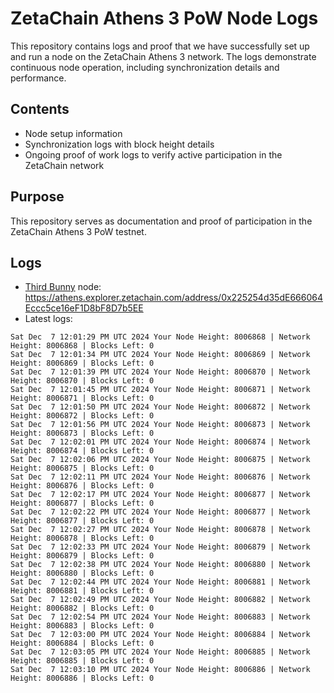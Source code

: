 # ZetaChain Athens 3 PoW Node Logs
This repository contains logs and proof that we have successfully set up and run a node on the ZetaChain Athens 3 network. The logs demonstrate continuous node operation, including synchronization details and performance.

## Contents
- Node setup information
- Synchronization logs with block height details
- Ongoing proof of work logs to verify active participation in the ZetaChain network

## Purpose
This repository serves as documentation and proof of participation in the ZetaChain Athens 3 PoW testnet.

## Logs

- [Third Bunny](https://thirdbunny.xyz/) node: https://athens.explorer.zetachain.com/address/0x225254d35dE666064Eccc5ce16eF1D8bF8D7b5EE
- Latest logs:
```
Sat Dec  7 12:01:29 PM UTC 2024 Your Node Height: 8006868 | Network Height: 8006868 | Blocks Left: 0
Sat Dec  7 12:01:34 PM UTC 2024 Your Node Height: 8006869 | Network Height: 8006869 | Blocks Left: 0
Sat Dec  7 12:01:39 PM UTC 2024 Your Node Height: 8006870 | Network Height: 8006870 | Blocks Left: 0
Sat Dec  7 12:01:45 PM UTC 2024 Your Node Height: 8006871 | Network Height: 8006871 | Blocks Left: 0
Sat Dec  7 12:01:50 PM UTC 2024 Your Node Height: 8006872 | Network Height: 8006872 | Blocks Left: 0
Sat Dec  7 12:01:56 PM UTC 2024 Your Node Height: 8006873 | Network Height: 8006873 | Blocks Left: 0
Sat Dec  7 12:02:01 PM UTC 2024 Your Node Height: 8006874 | Network Height: 8006874 | Blocks Left: 0
Sat Dec  7 12:02:06 PM UTC 2024 Your Node Height: 8006875 | Network Height: 8006875 | Blocks Left: 0
Sat Dec  7 12:02:11 PM UTC 2024 Your Node Height: 8006876 | Network Height: 8006876 | Blocks Left: 0
Sat Dec  7 12:02:17 PM UTC 2024 Your Node Height: 8006877 | Network Height: 8006877 | Blocks Left: 0
Sat Dec  7 12:02:22 PM UTC 2024 Your Node Height: 8006877 | Network Height: 8006877 | Blocks Left: 0
Sat Dec  7 12:02:27 PM UTC 2024 Your Node Height: 8006878 | Network Height: 8006878 | Blocks Left: 0
Sat Dec  7 12:02:33 PM UTC 2024 Your Node Height: 8006879 | Network Height: 8006879 | Blocks Left: 0
Sat Dec  7 12:02:38 PM UTC 2024 Your Node Height: 8006880 | Network Height: 8006880 | Blocks Left: 0
Sat Dec  7 12:02:44 PM UTC 2024 Your Node Height: 8006881 | Network Height: 8006881 | Blocks Left: 0
Sat Dec  7 12:02:49 PM UTC 2024 Your Node Height: 8006882 | Network Height: 8006882 | Blocks Left: 0
Sat Dec  7 12:02:54 PM UTC 2024 Your Node Height: 8006883 | Network Height: 8006883 | Blocks Left: 0
Sat Dec  7 12:03:00 PM UTC 2024 Your Node Height: 8006884 | Network Height: 8006884 | Blocks Left: 0
Sat Dec  7 12:03:05 PM UTC 2024 Your Node Height: 8006885 | Network Height: 8006885 | Blocks Left: 0
Sat Dec  7 12:03:10 PM UTC 2024 Your Node Height: 8006886 | Network Height: 8006886 | Blocks Left: 0
```
